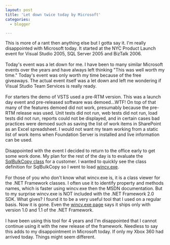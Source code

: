 ```yaml
---
layout: post
title: 'Let down twice today by Microsoft'
categories:
  - blogger

---
```


This is more of a rant then anything else but I gotta say it.  I'm really disappointed with Microsoft today.  It started at the NYC Product Launch event for Visual Studio 2005, SQL Server 2005 and BizTalk 2006.  <br /><br />Today's event was a let down for me.  I have been to many similar Microsoft events over the years and have always left thinking "This was well worth my time."  Today's event was only worth my time because of the free giveaways.  The actual event itself was a let down and left me wondering if Visual Studio Team Services is really ready.<br /><br />For starters the demo of VSTS used a pre-RTM version.  This was a launch day event and pre-released software was demoed...WTF!  On top of that many of the features demoed did not work, presumably because the pre-RTM release was used.  Unit tests did not run, web tests did not run, load tests did not run, reports could not be displayed, and in certain cases bad practices were demoed such as saving the list of work items in SharePoint as an Excel spreadsheet.  I would not want my team working from a static list of work items when Foundation Server is installed and live information can be used.<br /><br />Disappointed with the event I decided to return to the office early to get some work done.  My plan for the rest of the day is to evaluate the <a href="http://msdn2.microsoft.com/en-us/library/system.data.sqlclient.sqlbulkcopy.aspx">SqlBulkCopy class</a> for a customer.  I wanted to quickly see the class definition for SqlBulkCopy so I went to load <a href="http://blogs.msdn.com/csharpfaq/archive/2004/10/20/245236.aspx">wincv.exe</a>.  <br /><br />For those of you who don't know what wincv.exe is, it is a class viewer for the .NET Framework classes.  I often use it to identify property and methods names, which is faster using wincv.exe then the MSDN documentation.  But to my surprise wincv.exe is NOT included with the .NET Framework 2.0 SDK.  What gives?  I found it to be a very useful tool that I used on a regular basis.  Now it is gone.  Even the <a href="http://msdn2.microsoft.com/en-us/library/sbey26hw.aspx">wincv.exe page</a> says it ships only with version 1.0 and 1.1 of the .NET Framework.  <br /><br />I have been using this tool for 4 years and I'm disappointed that I cannot continue using it with the new release of the framework.  Needless to say this adds to my disappointment in Microsoft today.  If only my Xbox 360 had arrived today.  Things might seem different.
